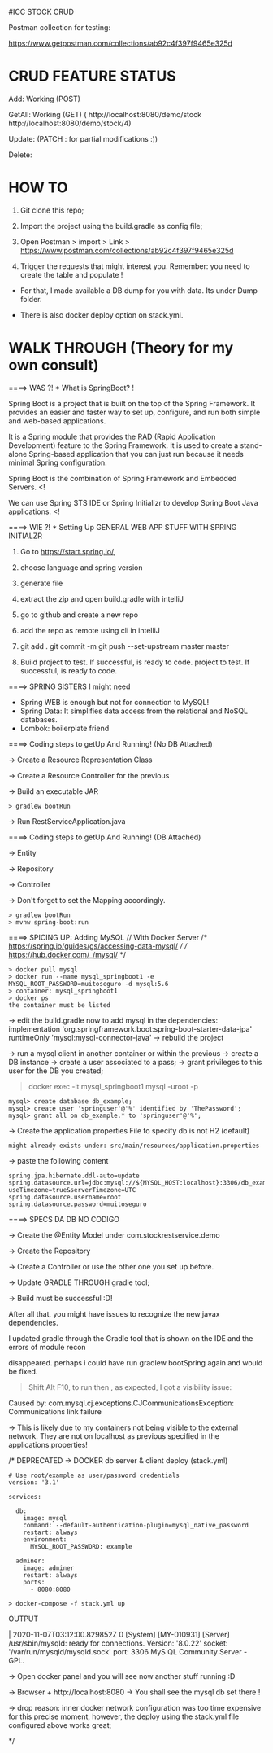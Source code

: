 #ICC STOCK CRUD 

Postman collection for testing:

https://www.getpostman.com/collections/ab92c4f397f9465e325d

 # CRUD FEATURE STATUS
 
 Add: Working (POST)
 
 GetAll: Working (GET) 
 (  http://localhost:8080/demo/stock 
    http://localhost:8080/demo/stock/4)

 Update: (PATCH : for partial modifications :))
 
 Delete: 


# HOW TO 

1. Git clone this repo;
  
2. Import the project using the build.gradle as config file;

3. Open Postman > import > Link > https://www.postman.com/collections/ab92c4f397f9465e325d

4. Trigger the requests that might interest you. Remember: you need to create the table and populate ! 

* For that, I made available a DB dump for you with data. Its under Dump folder. 

* There is also docker deploy option on stack.yml.


# WALK THROUGH (Theory for my own consult) 

====> WAS ?! * What is SpringBoot? !

Spring Boot is a project that is built on the top of the Spring Framework. It provides an easier and faster way to set up, configure, and run both simple and web-based applications.

It is a Spring module that provides the RAD (Rapid Application Development) feature to the Spring Framework. It is used to create a stand-alone Spring-based application that you can just run because it needs minimal Spring configuration.

Spring Boot is the combination of Spring Framework and Embedded Servers. <! 

We can use Spring STS IDE or Spring Initializr to develop Spring Boot Java applications. <!

====> WIE ?! * Setting Up GENERAL WEB APP STUFF WITH SPRING INITIALZR

1. Go to https://start.spring.io/,
2. choose language and spring version
3. generate file
4. extract the zip and open build.gradle with intelliJ 

5. go to github and create a new repo
6. add the repo as remote using cli in intelliJ
7. git add . git commit -m git push --set-upstream master master
8. Build project to test. If successful, is ready to code.
project to test. If successful, is ready to code.

====> SPRING SISTERS I might need

- Spring WEB is enough but not for connection to  MySQL!
- Spring Data: It simplifies data access from the relational and NoSQL databases.
- Lombok: boilerplate friend

====> Coding steps to getUp And Running! (No DB Attached)

-> Create a Resource Representation Class

-> Create a Resource Controller for the previous

-> Build an executable JAR 

	> gradlew bootRun

-> Run RestServiceApplication.java

====> Coding steps to getUp And Running! (DB Attached)

-> Entity

-> Repository

-> Controller

-> Don't forget to set the Mapping accordingly.

    > gradlew bootRun
    > mvnw spring-boot:run 
   
====> SPICING UP: Adding MySQL // With Docker Server
	/* https://spring.io/guides/gs/accessing-data-mysql/ */
	/* https://hub.docker.com/_/mysql/ */


    > docker pull mysql
    > docker run --name mysql_springboot1 -e MYSQL_ROOT_PASSWORD=muitoseguro -d mysql:5.6
	> container: mysql_springboot1
    > docker ps 
	the container must be listed

	
-> edit the build.gradle now to add mysql in the dependencies:
	implementation 'org.springframework.boot:spring-boot-starter-data-jpa'
	runtimeOnly 'mysql:mysql-connector-java'
-> rebuild the project

-> run a mysql client in another container or within the previous
-> create a DB instance
-> create a user associated to a pass;
-> grant privileges to this user for the DB you created;

> docker exec -it mysql_springboot1 mysql -uroot -p

	mysql> create database db_example;
	mysql> create user 'springuser'@'%' identified by 'ThePassword';
	mysql> grant all on db_example.* to 'springuser'@'%';
	
-> Create the application.properties File to specify db is not H2 (default)

	might already exists under: src/main/resources/application.properties

-> paste the following content
	
    spring.jpa.hibernate.ddl-auto=update
    spring.datasource.url=jdbc:mysql://${MYSQL_HOST:localhost}:3306/db_example?useTimezone=true&serverTimezone=UTC
    spring.datasource.username=root
    spring.datasource.password=muitoseguro
	

====> SPECS DA DB NO CODIGO

-> Create the @Entity Model under com.stockrestservice.demo

-> Create the Repository

-> Create a Controller or use the other one you set up before. 

-> Update GRADLE THROUGH gradle tool;

-> Build must be successful :D!


After all that, you might have issues to recognize the new javax dependencies.

I updated gradle through the Gradle tool that is shown on the IDE and the errors of module recon 

disappeared. perhaps i could have run gradlew bootSpring again and would be fixed.

> Shift Alt F10, to run
> then , as expected, I got a visibility issue:

Caused by: com.mysql.cj.exceptions.CJCommunicationsException: Communications link failure

-> This is likely due to my containers not being visible to the external network. They are not on localhost as previous specified in the applications.properties!

/* DEPRECATED -> DOCKER db server & client deploy (stack.yml)

	# Use root/example as user/password credentials
	version: '3.1'

	services:

	  db:
		image: mysql
		command: --default-authentication-plugin=mysql_native_password
		restart: always
		environment:
		  MYSQL_ROOT_PASSWORD: example

	  adminer:
		image: adminer
		restart: always
		ports:
		  - 8080:8080
		  
    > docker-compose -f stack.yml up

OUTPUT

 | 2020-11-07T03:12:00.829852Z 0 [System] [MY-010931] [Server] /usr/sbin/mysqld: ready for connections. Version: '8.0.22'  socket: '/var/run/mysqld/mysqld.sock'  port: 3306  MyS
QL Community Server - GPL.

-> Open docker panel and you will see now another stuff running :D 

-> Browser + http://localhost:8080 -> You shall see the mysql db set there !

-> drop reason: inner docker network configuration was too time expensive for this precise moment,
however, the deploy using the stack.yml file configured above works great;

*/
